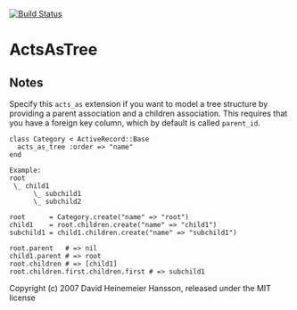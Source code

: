 [![Build Status](https://secure.travis-ci.org/amerine/acts_as_tree.png?branch=master)](http://travis-ci.org/amerine/acts_as_tree)

# ActsAsTree

## Notes
Specify this `acts_as` extension if you want to model a tree structure by providing a parent association and a children association. This requires that you have a foreign key column, which by default is called `parent_id`.

    class Category < ActiveRecord::Base
      acts_as_tree :order => "name"
    end

    Example:
    root
     \_ child1
          \_ subchild1
          \_ subchild2
    
    root      = Category.create("name" => "root")
    child1    = root.children.create("name" => "child1")
    subchild1 = child1.children.create("name" => "subchild1")
    
    root.parent   # => nil
    child1.parent # => root
    root.children # => [child1]
    root.children.first.children.first # => subchild1


Copyright (c) 2007 David Heinemeier Hansson, released under the MIT license
